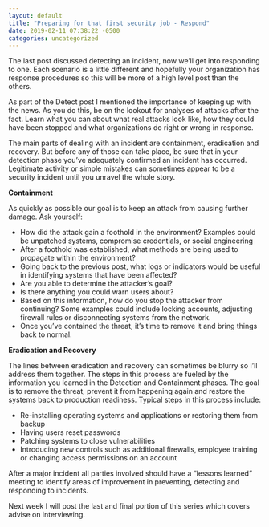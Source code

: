 ```yaml
---
layout: default
title: "Preparing for that first security job - Respond"
date: 2019-02-11 07:38:22 -0500
categories: uncategorized
---
```


The last post discussed detecting an incident, now we’ll get into responding to one. Each scenario is a little different and hopefully your organization has response procedures so this will be more of a high level post than the others.

As part of the Detect post I mentioned the importance of keeping up with the news. As you do this, be on the lookout for analyses of attacks after the fact. Learn what you can about what real attacks look like, how they could have been stopped and what organizations do right or wrong in response. 

The main parts of dealing with an incident are containment, eradication and recovery. But before any of those can take place, be sure that in your detection phase you’ve adequately confirmed an incident has occurred. Legitimate activity or simple mistakes can sometimes appear to be a security incident until you unravel the whole story.

**Containment**

As quickly as possible our goal is to keep an attack from causing further damage. Ask yourself:

* How did the attack gain a foothold in the environment? Examples could be unpatched systems, compromise credentials, or social engineering
* After a foothold was established, what methods are being used to propagate within the environment?
* Going back to the previous post, what logs or indicators would be useful in identifying systems that have been affected?
* Are you able to determine the attacker’s goal?
* Is there anything you could warn users about?
* Based on this information, how do you stop the attacker from continuing? Some examples could include locking accounts, adjusting firewall rules or disconnecting systems from the network.
* Once you’ve contained the threat, it’s time to remove it and bring things back to normal.

**Eradication and Recovery** 

The lines between eradication and recovery can sometimes be blurry so I’ll address them together. The steps in this process are fueled by the information you learned in the Detection and Containment phases. The goal is to remove the threat, prevent it from happening again and restore the systems back to production readiness. Typical steps in this process include:

* Re-installing operating systems and applications or restoring them from backup
* Having users reset passwords
* Patching systems to close vulnerabilities
* Introducing new controls such as additional firewalls, employee training or changing access permissions on an account

After a major incident all parties involved should have a “lessons learned” meeting to identify areas of improvement in preventing, detecting and responding to incidents.

Next week I will post the last and final portion of this series which covers advise on interviewing.
